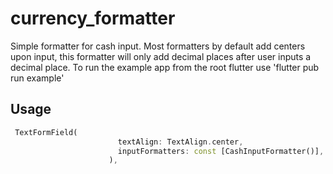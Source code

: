 # currency_formatter

Simple formatter for cash input. Most formatters by default add centers upon input, this formatter will only add decimal places after user inputs a decimal place. To run the example app from the root flutter use 'flutter pub run example'

## Usage

``` dart
 TextFormField(
                        textAlign: TextAlign.center,
                        inputFormatters: const [CashInputFormatter()],
                      ),
```